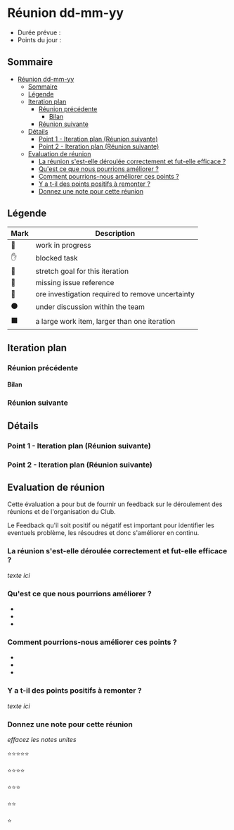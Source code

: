 # Réunion dd-mm-yy 

* Durée prévue    :
* Points du jour  : 

## Sommaire

- [Réunion dd-mm-yy](#réunion-dd-mm-yy)
  - [Sommaire](#sommaire)
  - [Légende](#légende)
  - [Iteration plan](#iteration-plan)
    - [Réunion précédente](#réunion-précédente)
      - [Bilan](#bilan)
    - [Réunion suivante](#réunion-suivante)
  - [Détails](#détails)
    - [Point 1 - Iteration plan (Réunion suivante)](#point-1---iteration-plan-réunion-suivante)
    - [Point 2 - Iteration plan (Réunion suivante)](#point-2---iteration-plan-réunion-suivante)
  - [Evaluation de réunion](#evaluation-de-réunion)
    - [La réunion s'est-elle déroulée correctement et fut-elle efficace ?](#la-réunion-sest-elle-déroulée-correctement-et-fut-elle-efficace-)
    - [Qu'est ce que nous pourrions améliorer ?](#quest-ce-que-nous-pourrions-améliorer-)
    - [Comment pourrions-nous améliorer ces points ?](#comment-pourrions-nous-améliorer-ces-points-)
    - [Y a t-il des points positifs à remonter ?](#y-a-t-il-des-points-positifs-à-remonter-)
    - [Donnez une note pour cette réunion](#donnez-une-note-pour-cette-réunion)


## Légende

Mark   | Description
------ | ------
🏃     | work in progress
✋     | blocked task
💪     | stretch goal for this iteration
🔴     | missing issue reference
🔵     | ore investigation required to remove uncertainty
⚫     | under discussion within the team
⬛     | a large work item, larger than one iteration

## Iteration plan

### Réunion précédente

#### Bilan

### Réunion suivante

## Détails

### Point 1 - Iteration plan (Réunion suivante)

### Point 2 - Iteration plan (Réunion suivante)

## Evaluation de réunion

Cette évaluation a pour but de fournir un feedback sur le déroulement des réunions et de l'organisation du Club.

Le Feedback qu'il soit positif ou négatif est important pour identifier les eventuels problème, les résoudres et donc s'améliorer en continu.


### La réunion s'est-elle déroulée correctement et fut-elle efficace ?

_texte ici_

### Qu'est ce que nous pourrions améliorer ?

-
-
-

### Comment pourrions-nous améliorer ces points ?

-
-
-

### Y a t-il des points positifs à remonter ?

_texte ici_

### Donnez une note pour cette réunion

_effacez les notes unites_

⭐⭐⭐⭐⭐

⭐⭐⭐⭐

⭐⭐⭐

⭐⭐

⭐